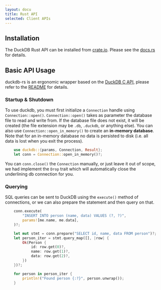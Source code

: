 ```yaml
---
layout: docu
title: Rust API
selected: Client APIs
---
```

## Installation
The DuckDB Rust API can be installed from [crate.io](https://crates.io/crates/duckdb). Please see the [docs.rs](http://docs.rs/duckdb) for details.

## Basic API Usage
duckdb-rs is an ergonomic wrapper based on the [DuckDB C API](https://github.com/duckdb/duckdb/blob/master/src/include/duckdb.h), please refer to the [README](https://github.com/wangfenjin/duckdb-rs) for details.

### Startup & Shutdown

To use duckdb, you must first initialize a `Connection` handle using `Connection::open()`. `Connection::open()` takes as parameter the database file to read and write from. If the database file does not exist, it will be created (the file extension may be `.db`, `.duckdb`, or anything else). You can also use `Connection::open_in_memory()` to create an **in-memory database**. Note that for an in-memory database no data is persisted to disk (i.e. all data is lost when you exit the process).

```rust
    use duckdb::{params, Connection, Result};
    let conn = Connection::open_in_memory()?;
```

You can `conn.close()` the `Connection` manually, or just leave it out of scope, we had implement the `Drop` trait which will automatically close the underlining db connection for you.

### Querying

SQL queries can be sent to DuckDB using the `execute()` method of connections, or we can also prepare the statement and then query on that.

```rust
    conn.execute(
        "INSERT INTO person (name, data) VALUES (?, ?)",
        params![me.name, me.data],
    )?;

    let mut stmt = conn.prepare("SELECT id, name, data FROM person")?;
    let person_iter = stmt.query_map([], |row| {
        Ok(Person {
            id: row.get(0)?,
            name: row.get(1)?,
            data: row.get(2)?,
        })
    })?;

    for person in person_iter {
        println!("Found person {:?}", person.unwrap());
    }
```


